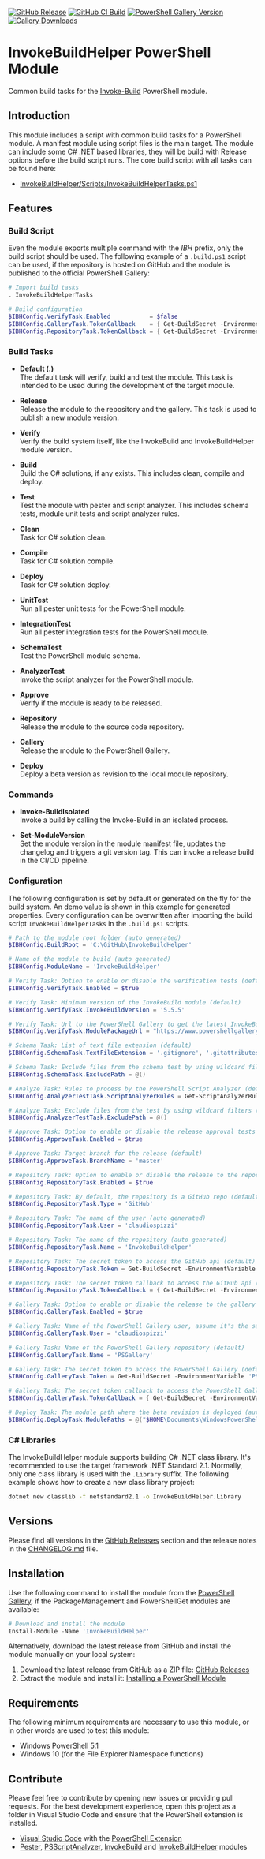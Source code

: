 [![GitHub Release](https://img.shields.io/github/v/release/claudiospizzi/PSInvokeBuildHelper?label=Release&logo=GitHub&sort=semver)](https://github.com/claudiospizzi/PSInvokeBuildHelper/releases)
[![GitHub CI Build](https://img.shields.io/github/actions/workflow/status/claudiospizzi/PSInvokeBuildHelper/pwsh-ci.yml?label=CI%20Build&logo=GitHub)](https://github.com/claudiospizzi/PSInvokeBuildHelper/actions/workflows/pwsh-ci.yml)
[![PowerShell Gallery Version](https://img.shields.io/powershellgallery/v/InvokeBuildHelper?label=PowerShell%20Gallery&logo=PowerShell)](https://www.powershellgallery.com/packages/InvokeBuildHelper)
[![Gallery Downloads](https://img.shields.io/powershellgallery/dt/InvokeBuildHelper?label=Downloads&logo=PowerShell)](https://www.powershellgallery.com/packages/InvokeBuildHelper)

# InvokeBuildHelper PowerShell Module

Common build tasks for the [Invoke-Build](https://github.com/nightroman/Invoke-Build) PowerShell module.

## Introduction

This module includes a script with common build tasks for a PowerShell module. A manifest module using script files is the main target. The module can include some C# .NET based libraries, they will be build with Release options before the build script runs. The core build script with all tasks can be found here:

* [InvokeBuildHelper/Scripts/InvokeBuildHelperTasks.ps1](https://github.com/claudiospizzi/PSInvokeBuildHelper/blob/master/InvokeBuildHelper/Scripts/InvokeBuildHelperTasks.ps1)

## Features

### Build Script

Even the module exports multiple command with the *IBH* prefix, only the build script should be used. The following example of a `.build.ps1` script can be used, if the repository is hosted on GitHub and the module is published to the official PowerShell Gallery:

```powershell
# Import build tasks
. InvokeBuildHelperTasks

# Build configuration
$IBHConfig.VerifyTask.Enabled           = $false
$IBHConfig.GalleryTask.TokenCallback    = { Get-BuildSecret -EnvironmentVariable 'PS_GALLERY_KEY' -CredentialManager 'PowerShell Gallery Key' }
$IBHConfig.RepositoryTask.TokenCallback = { Get-BuildSecret -EnvironmentVariable 'GITHUB_TOKEN' -CredentialManager 'GitHub Token' }
```

### Build Tasks

* **Default (.)**  
    The default task will verify, build and test the module. This task is intended to be used during the development of the target module.

* **Release**  
    Release the module to the repository and the gallery. This task is used to publish a new module version.

* **Verify**  
    Verify the build system itself, like the InvokeBuild and InvokeBuildHelper module version.

* **Build**  
    Build the C# solutions, if any exists. This includes clean, compile and deploy.

* **Test**  
    Test the module with pester and script analyzer. This includes schema tests, module unit tests and script analyzer rules.

* **Clean**  
    Task for C# solution clean.

* **Compile**  
    Task for C# solution compile.

* **Deploy**  
    Task for C# solution deploy.

* **UnitTest**  
    Run all pester unit tests for the PowerShell module.

* **IntegrationTest**  
    Run all pester integration tests for the PowerShell module.

* **SchemaTest**  
    Test the PowerShell module schema.

* **AnalyzerTest**  
    Invoke the script analyzer for the PowerShell module.

* **Approve**  
    Verify if the module is ready to be released.

* **Repository**  
    Release the module to the source code repository.

* **Gallery**  
    Release the module to the PowerShell Gallery.

* **Deploy**  
    Deploy a beta version as revision to the local module repository.

### Commands

* **Invoke-BuildIsolated**  
    Invoke a build by calling the Invoke-Build in an isolated process.

* **Set-ModuleVersion**  
  Set the module version in the module manifest file, updates the changelog and triggers a git version tag. This can invoke a release build in the CI/CD pipeline.

### Configuration

The following configuration is set by default or generated on the fly for the build system. An demo value is shown in this example for generated properties. Every configuration can be overwritten after importing the build script `InvokeBuildHelperTasks` in the `.build.ps1` scripts.

```powershell
# Path to the module root folder (auto generated)
$IBHConfig.BuildRoot = 'C:\GitHub\InvokeBuildHelper'

# Name of the module to build (auto generated)
$IBHConfig.ModuleName = 'InvokeBuildHelper'

# Verify Task: Option to enable or disable the verification tests (default)
$IBHConfig.VerifyTask.Enabled = $true

# Verify Task: Minimum version of the InvokeBuild module (default)
$IBHConfig.VerifyTask.InvokeBuildVersion = '5.5.5'

# Verify Task: Url to the PowerShell Gallery to get the latest InvokeBuildHelper version (default)
$IBHConfig.VerifyTask.ModulePackageUrl = "https://www.powershellgallery.com/api/v2/FindPackagesById()?id='InvokeBuildHelper'"

# Schema Task: List of text file extension (default)
$IBHConfig.SchemaTask.TextFileExtension = '.gitignore', '.gitattributes', '.ps1', '.psm1', '.psd1', '.ps1xml', '.txt', '.xml', '.cmd', '.json', '.md'

# Schema Task: Exclude files from the schema test by using wildcard filters (default)
$IBHConfig.SchemaTask.ExcludePath = @()

# Analyze Task: Rules to process by the PowerShell Script Analyzer (default)
$IBHConfig.AnalyzerTestTask.ScriptAnalyzerRules = Get-ScriptAnalyzerRule

# Analyze Task: Exclude files from the test by using wildcard filters (default)
$IBHConfig.AnalyzerTestTask.ExcludePath = @()

# Approve Task: Option to enable or disable the release approval tests (default)
$IBHConfig.ApproveTask.Enabled = $true

# Approve Task: Target branch for the release (default)
$IBHConfig.ApproveTask.BranchName = 'master'

# Repository Task: Option to enable or disable the release to the repository (default)
$IBHConfig.RepositoryTask.Enabled = $true

# Repository Task: By default, the repository is a GitHub repo (default)
$IBHConfig.RepositoryTask.Type = 'GitHub'

# Repository Task: The name of the user (auto generated)
$IBHConfig.RepositoryTask.User = 'claudiospizzi'

# Repository Task: The name of the repository (auto generated)
$IBHConfig.RepositoryTask.Name = 'InvokeBuildHelper'

# Repository Task: The secret token to access the GitHub api (default)
$IBHConfig.RepositoryTask.Token = Get-BuildSecret -EnvironmentVariable 'GITHUB_TOKEN' -CredentialManager 'GitHub Token'

# Repository Task: The secret token callback to access the GitHub api (default)
$IBHConfig.RepositoryTask.TokenCallback = { Get-BuildSecret -EnvironmentVariable 'GITHUB_TOKEN' -CredentialManager 'GitHub Token' }

# Gallery Task: Option to enable or disable the release to the gallery (default)
$IBHConfig.GalleryTask.Enabled = $true

# Gallery Task: Name of the PowerShell Gallery user, assume it's the same as GitHub (auto generated)
$IBHConfig.GalleryTask.User = 'claudiospizzi'

# Gallery Task: Name of the PowerShell Gallery repository (default)
$IBHConfig.GalleryTask.Name = 'PSGallery'

# Gallery Task: The secret token to access the PowerShell Gallery (default)
$IBHConfig.GalleryTask.Token = Get-BuildSecret -EnvironmentVariable 'PS_GALLERY_KEY' -CredentialManager 'PowerShell Gallery Key'

# Gallery Task: The secret token callback to access the PowerShell Gallery (default)
$IBHConfig.GalleryTask.TokenCallback = { Get-BuildSecret -EnvironmentVariable 'PS_GALLERY_KEY' -CredentialManager 'PowerShell Gallery Key' }

# Deploy Task: The module path where the beta revision is deployed (auto generated)
$IBHConfig.DeployTask.ModulePaths = @("$HOME\Documents\WindowsPowerShell\Modules")
```

### C# Libraries

The InvokeBuildHelper module supports building C# .NET class library. It's
recommended to use the target framework .NET Standard 2.1. Normally, only one
class library is used with the `.Library` suffix. The following example shows
how to create a new class library project:

```cmd
dotnet new classlib -f netstandard2.1 -o InvokeBuildHelper.Library
```

## Versions

Please find all versions in the [GitHub Releases] section and the release notes
in the [CHANGELOG.md] file.

## Installation

Use the following command to install the module from the [PowerShell Gallery],
if the PackageManagement and PowerShellGet modules are available:

```powershell
# Download and install the module
Install-Module -Name 'InvokeBuildHelper'
```

Alternatively, download the latest release from GitHub and install the module
manually on your local system:

1. Download the latest release from GitHub as a ZIP file: [GitHub Releases]
2. Extract the module and install it: [Installing a PowerShell Module]

## Requirements

The following minimum requirements are necessary to use this module, or in other
words are used to test this module:

* Windows PowerShell 5.1
* Windows 10 (for the File Explorer Namespace functions)

## Contribute

Please feel free to contribute by opening new issues or providing pull requests.
For the best development experience, open this project as a folder in Visual
Studio Code and ensure that the PowerShell extension is installed.

* [Visual Studio Code] with the [PowerShell Extension]
* [Pester], [PSScriptAnalyzer], [InvokeBuild] and [InvokeBuildHelper] modules

[PowerShell Gallery]: https://www.powershellgallery.com/packages/InvokeBuildHelper
[GitHub Releases]: https://github.com/claudiospizzi/PSInvokeBuildHelper/releases
[Installing a PowerShell Module]: https://msdn.microsoft.com/en-us/library/dd878350

[CHANGELOG.md]: CHANGELOG.md

[Visual Studio Code]: https://code.visualstudio.com/
[PowerShell Extension]: https://marketplace.visualstudio.com/items?itemName=ms-vscode.PowerShell
[Pester]: https://www.powershellgallery.com/packages/Pester
[PSScriptAnalyzer]: https://www.powershellgallery.com/packages/PSScriptAnalyzer
[InvokeBuild]: https://www.powershellgallery.com/packages/InvokeBuild
[InvokeBuildHelper]: https://www.powershellgallery.com/packages/InvokeBuildHelper
